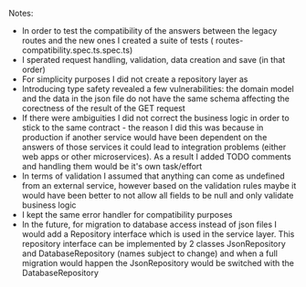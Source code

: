 Notes:
 - In order to test the compatibility of the answers between the legacy routes and the new ones I created a suite of tests (
    routes-compatibility.spec.ts.spec.ts)
 - I sperated request handling, validation, data creation and save (in that order)
 - For simplicity purposes I did not create a repository layer as 
 - Introducing type safety revealed a few vulnerabilities: the domain model and the data in the json file do not have the same schema affecting the corectness of the result of the GET request
 - If there were ambiguities I did not correct the business logic in order to stick to the same contract - the reason I did this was because in production if another service would have been dependent on the answers of those services it could lead to integration problems (either web apps or other microservices). As a result I added TODO comments and handling them would be it's own task/effort
 - In terms of validation I assumed that anything can come as undefined from an external service, however based on the validation rules maybe it would have been better to not allow all fields to be null and only validate business logic
 - I kept the same error handler for compatibility purposes
 - In the future, for migration to database access instead of json files I would add a Repository interface which is used in the service layer. This repository interface can be implemented by 2 classes JsonRepository and DatabaseRepository (names subject to change) and when a full migration would happen the JsonRepository would be switched with the DatabaseRepository